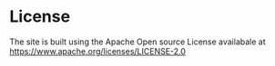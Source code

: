 # License

The site is built using the Apache Open source License availabale at https://www.apache.org/licenses/LICENSE-2.0


